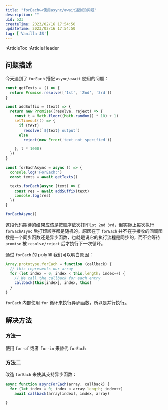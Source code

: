 ```yaml
---
title: "forEach中使用async/await遇到的问题"
description: ""
uid: 523
createTime: 2023/02/16 17:54:50
updateTime: 2023/02/16 17:54:50
tag: ['Vanilla JS']
---
```

:ArticleToc
:ArticleHeader

## 问题描述

今天遇到了 `forEach` 搭配 `async/await` 使用的问题：

```js
const getTexts = () => {
  return Promise.resolve(['1st', '2nd', '3rd'])
}

const addSuffix = (text) => {
  return new Promise((resolve, reject) => {
    const t = Math.floor((Math.random() * 10) + 1)
    setTimeout(() => {
      if (text)
        resolve(`${text} output`)
      else
        reject(new Error('text not specified'))

    }, t * 1000)
  })
}

const forEachAsync = async () => {
  console.log('ForEach:')
  const texts = await getTexts()

  texts.forEach(async (text) => {
    const res = await addSuffix(text)
    console.log(res)
  })
}

forEachAsync()
```

这段代码期待的结果应该是按顺序依次打印`1st 2nd 3rd`，但实际上每次执行 `forEachAsync` 后打印顺序都是随机的。原因在于 `forEach` 并不在乎接收的回调函数是一个同步函数还是异步函数，也就是说它的执行流程是同步的，而不会等待 `promise` 被 `resolve/reject` 后才执行下一次循环。

通过 `forEach` 的 polyfill 我们可以明白原因：

```js
Array.prototype.forEach = function (callback) {
  // this represents our array
  for (let index = 0; index < this.length; index++) {
    // We call the callback for each entry
    callback(this[index], index, this)
  }
}
```

`forEach` 内部使用 `for` 循环来执行异步函数，所以是并行执行。

## 解决方法

### 方法一

使用 `for-of` 或者 `for-in`  来替代 `forEach`

### 方法二

改造 `forEach` 来使其支持异步函数：

```js
async function asyncForEach(array, callback) {
  for (let index = 0; index < array.length; index++)
    await callback(array[index], index, array)

}
```

